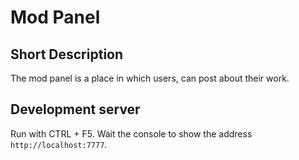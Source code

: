# Mod Panel

## Short Description
The mod panel is a place in which users, can post about their work. 

## Development server
Run with CTRL + F5. Wait the console to show the address `http://localhost:7777`.
